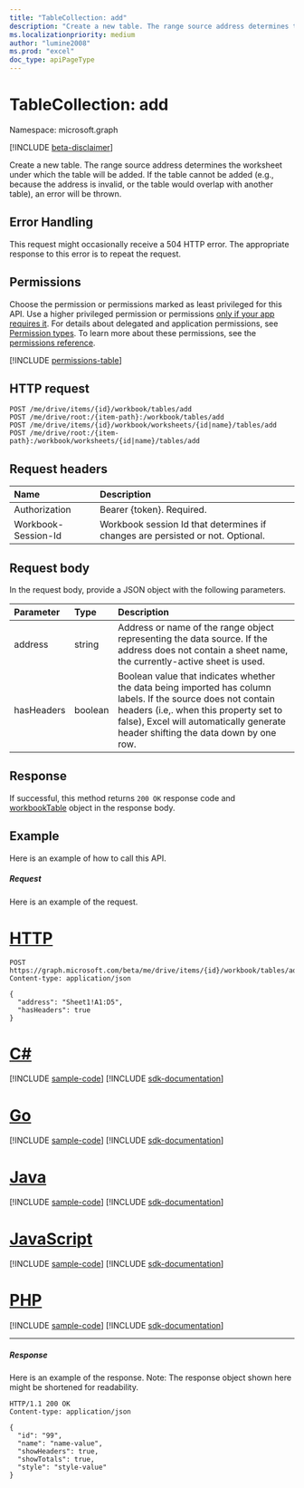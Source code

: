 ```yaml
---
title: "TableCollection: add"
description: "Create a new table. The range source address determines the worksheet under which the table will be added. If the table cannot be added (e.g., because the address is invalid, or the table would overlap with another table), an error will be thrown."
ms.localizationpriority: medium
author: "lumine2008"
ms.prod: "excel"
doc_type: apiPageType
---
```


# TableCollection: add

Namespace: microsoft.graph

[!INCLUDE [beta-disclaimer](../../includes/beta-disclaimer.md)]

Create a new table. The range source address determines the worksheet under which the table will be added. If the table cannot be added (e.g., because the address is invalid, or the table would overlap with another table), an error will be thrown.

## Error Handling

This request might occasionally receive a 504 HTTP error. The appropriate response to this error is to repeat the request.

## Permissions
Choose the permission or permissions marked as least privileged for this API. Use a higher privileged permission or permissions [only if your app requires it](/graph/permissions-overview#best-practices-for-using-microsoft-graph-permissions). For details about delegated and application permissions, see [Permission types](/graph/permissions-overview#permission-types). To learn more about these permissions, see the [permissions reference](/graph/permissions-reference).

<!-- { "blockType": "permissions", "name": "tablecollection_add" } -->
[!INCLUDE [permissions-table](../includes/permissions/tablecollection-add-permissions.md)]

## HTTP request
<!-- { "blockType": "ignored" } -->
```http
POST /me/drive/items/{id}/workbook/tables/add
POST /me/drive/root:/{item-path}:/workbook/tables/add
POST /me/drive/items/{id}/workbook/worksheets/{id|name}/tables/add
POST /me/drive/root:/{item-path}:/workbook/worksheets/{id|name}/tables/add

```
## Request headers
| Name       | Description|
|:---------------|:----------|
| Authorization  | Bearer {token}. Required. |
| Workbook-Session-Id  | Workbook session Id that determines if changes are persisted or not. Optional.|

## Request body
In the request body, provide a JSON object with the following parameters.

| Parameter	   | Type	|Description|
|:---------------|:--------|:----------|
|address|string|Address or name of the range object representing the data source. If the address does not contain a sheet name, the currently-active sheet is used.|
|hasHeaders|boolean|Boolean value that indicates whether the data being imported has column labels. If the source does not contain headers (i.e,. when this property set to false), Excel will automatically generate header shifting the data down by one row.|

## Response

If successful, this method returns `200 OK` response code and [workbookTable](../resources/workbooktable.md) object in the response body.

## Example
Here is an example of how to call this API.
##### Request
Here is an example of the request.

# [HTTP](#tab/http)
<!-- {
  "blockType": "request",
  "name": "tablecollection_add"
}-->
```http
POST https://graph.microsoft.com/beta/me/drive/items/{id}/workbook/tables/add
Content-type: application/json

{
  "address": "Sheet1!A1:D5",
  "hasHeaders": true
}
```

# [C#](#tab/csharp)
[!INCLUDE [sample-code](../includes/snippets/csharp/tablecollection-add-csharp-snippets.md)]
[!INCLUDE [sdk-documentation](../includes/snippets/snippets-sdk-documentation-link.md)]

# [Go](#tab/go)
[!INCLUDE [sample-code](../includes/snippets/go/tablecollection-add-go-snippets.md)]
[!INCLUDE [sdk-documentation](../includes/snippets/snippets-sdk-documentation-link.md)]

# [Java](#tab/java)
[!INCLUDE [sample-code](../includes/snippets/java/tablecollection-add-java-snippets.md)]
[!INCLUDE [sdk-documentation](../includes/snippets/snippets-sdk-documentation-link.md)]

# [JavaScript](#tab/javascript)
[!INCLUDE [sample-code](../includes/snippets/javascript/tablecollection-add-javascript-snippets.md)]
[!INCLUDE [sdk-documentation](../includes/snippets/snippets-sdk-documentation-link.md)]

# [PHP](#tab/php)
[!INCLUDE [sample-code](../includes/snippets/php/tablecollection-add-php-snippets.md)]
[!INCLUDE [sdk-documentation](../includes/snippets/snippets-sdk-documentation-link.md)]

---

##### Response
Here is an example of the response. Note: The response object shown here might be shortened for readability.
<!-- {
  "blockType": "response",
  "truncated": true,
  "@odata.type": "microsoft.graph.workbookTable"
} -->
```http
HTTP/1.1 200 OK
Content-type: application/json

{
  "id": "99",
  "name": "name-value",
  "showHeaders": true,
  "showTotals": true,
  "style": "style-value"
}
```

<!-- uuid: 8fcb5dbc-d5aa-4681-8e31-b001d5168d79
2015-10-25 14:57:30 UTC -->
<!--
{
  "type": "#page.annotation",
  "description": "TableCollection: add",
  "keywords": "",
  "section": "documentation",
  "tocPath": "",
  "suppressions": [
  ]
}
-->


